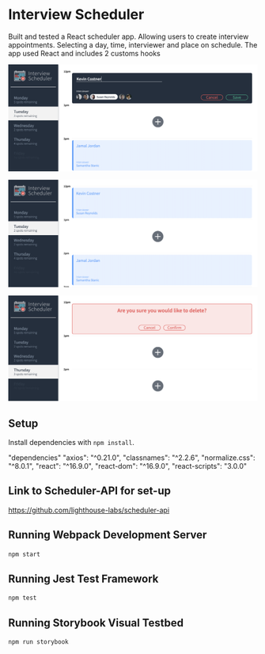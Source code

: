 
# Interview Scheduler
Built and tested a React scheduler app. Allowing users to create interview appointments. Selecting a day, time, interviewer and place on schedule. The app used React and includes 2 customs hooks

![Selecting view](https://github.com/kieranSharley/scheduler/blob/master/.docs/SelectingView.png)


![Added view](https://github.com/kieranSharley/scheduler/blob/master/.docs/Added_interview.png)


![Cancel View](https://github.com/kieranSharley/scheduler/blob/master/.docs/Cancel_view.png)


## Setup

Install dependencies with `npm install`.

  "dependencies"
    "axios": "^0.21.0",
    "classnames": "^2.2.6",
    "normalize.css": "^8.0.1",
    "react": "^16.9.0",
    "react-dom": "^16.9.0",
    "react-scripts": "3.0.0"


## Link to Scheduler-API for set-up
https://github.com/lighthouse-labs/scheduler-api


## Running Webpack Development Server

```sh
npm start
```

## Running Jest Test Framework

```sh
npm test
```

## Running Storybook Visual Testbed

```sh
npm run storybook
```
